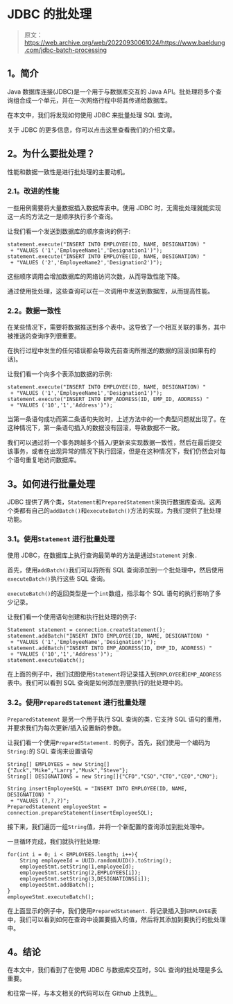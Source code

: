 # JDBC 的批处理

> 原文：<https://web.archive.org/web/20220930061024/https://www.baeldung.com/jdbc-batch-processing>

## **1。简介**

Java 数据库连接(JDBC)是一个用于与数据库交互的 Java API。批处理将多个查询组合成一个单元，并在一次网络行程中将其传递给数据库。

在本文中，我们将发现如何使用 JDBC 来批量处理 SQL 查询。

关于 JDBC 的更多信息，你可以点击这里查看我们的介绍文章。

## **2。为什么要批处理？**

性能和数据一致性是进行批处理的主要动机。

### **2.1。改进的性能**

一些用例需要将大量数据插入数据库表中。使用 JDBC 时，无需批处理就能实现这一点的方法之一是顺序执行多个查询。

让我们看一个发送到数据库的顺序查询的例子:

```
statement.execute("INSERT INTO EMPLOYEE(ID, NAME, DESIGNATION) "
 + "VALUES ('1','EmployeeName1','Designation1')"); 
statement.execute("INSERT INTO EMPLOYEE(ID, NAME, DESIGNATION) "
 + "VALUES ('2','EmployeeName2','Designation2')");
```

这些顺序调用会增加数据库的网络访问次数，从而导致性能下降。

通过使用批处理，这些查询可以在一次调用中发送到数据库，从而提高性能。

### **2.2。数据一致性**

在某些情况下，需要将数据推送到多个表中。这导致了一个相互关联的事务，其中被推送的查询序列很重要。

在执行过程中发生的任何错误都会导致先前查询所推送的数据的回滚(如果有的话)。

让我们看一个向多个表添加数据的示例:

```
statement.execute("INSERT INTO EMPLOYEE(ID, NAME, DESIGNATION) "
 + "VALUES ('1','EmployeeName1','Designation1')"); 
statement.execute("INSERT INTO EMP_ADDRESS(ID, EMP_ID, ADDRESS) "
 + "VALUES ('10','1','Address')"); 
```

当第一条语句成功而第二条语句失败时，上述方法中的一个典型问题就出现了。在这种情况下，第一条语句插入的数据没有回滚，导致数据不一致。

我们可以通过将一个事务跨越多个插入/更新来实现数据一致性，然后在最后提交该事务，或者在出现异常的情况下执行回滚，但是在这种情况下，我们仍然会对每个语句重复地访问数据库。

## **3。如何进行批量处理**

JDBC 提供了两个类，`Statement`和`PreparedStatement`来执行数据库查询。这两个类都有自己的`addBatch()`和`executeBatch()`方法的实现，为我们提供了批处理功能。

### **3.1。使用`Statement`** 进行批量处理

使用 JDBC，在数据库上执行查询最简单的方法是通过`Statement` 对象`.`

首先，使用`addBatch()`我们可以将所有 SQL 查询添加到一个批处理中，然后使用`executeBatch()`执行这些 SQL 查询。

`executeBatch()`的返回类型是一个`int`数组，指示每个 SQL 语句的执行影响了多少记录。

让我们看一个使用语句创建和执行批处理的例子:

```
Statement statement = connection.createStatement();
statement.addBatch("INSERT INTO EMPLOYEE(ID, NAME, DESIGNATION) "
 + "VALUES ('1','EmployeeName','Designation')");
statement.addBatch("INSERT INTO EMP_ADDRESS(ID, EMP_ID, ADDRESS) "
 + "VALUES ('10','1','Address')");
statement.executeBatch(); 
```

在上面的例子中，我们试图使用`Statement`将记录插入到`EMPLOYEE`和`EMP_ADDRESS`表中。我们可以看到 SQL 查询是如何添加到要执行的批处理中的。

### **3.2。使用`PreparedStatement`** 进行批量处理

`PreparedStatement` 是另一个用于执行 SQL 查询的类`.` 它支持 SQL 语句的重用，并要求我们为每次更新/插入设置新的参数。

让我们看一个使用`PreparedStatement.` 的例子。首先，我们使用一个编码为`String:`的 SQL 查询来设置语句

```
String[] EMPLOYEES = new String[]{"Zuck","Mike","Larry","Musk","Steve"};
String[] DESIGNATIONS = new String[]{"CFO","CSO","CTO","CEO","CMO"};

String insertEmployeeSQL = "INSERT INTO EMPLOYEE(ID, NAME, DESIGNATION) "
 + "VALUES (?,?,?)";
PreparedStatement employeeStmt = connection.prepareStatement(insertEmployeeSQL);
```

接下来，我们遍历一组`String`值，并将一个新配置的查询添加到批处理中。

一旦循环完成，我们就执行批处理:

```
for(int i = 0; i < EMPLOYEES.length; i++){
    String employeeId = UUID.randomUUID().toString();
    employeeStmt.setString(1,employeeId);
    employeeStmt.setString(2,EMPLOYEES[i]);
    employeeStmt.setString(3,DESIGNATIONS[i]);
    employeeStmt.addBatch();
}
employeeStmt.executeBatch(); 
```

在上面显示的例子中，我们使用`PreparedStatement.` 将记录插入到`EMPLOYEE`表中，我们可以看到如何在查询中设置要插入的值，然后将其添加到要执行的批处理中。

## **4。结论**

在本文中，我们看到了在使用 JDBC 与数据库交互时，SQL 查询的批处理是多么重要。

和往常一样，与本文相关的代码可以在 Github 上找到[。](https://web.archive.org/web/20220525123415/https://github.com/eugenp/tutorials/tree/master/persistence-modules/core-java-persistence)